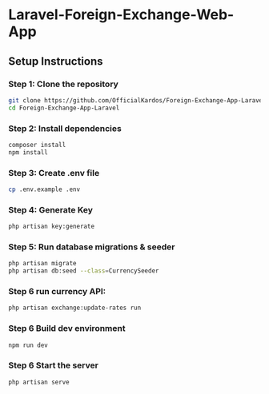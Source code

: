 # Laravel-Foreign-Exchange-Web-App

## Setup Instructions

### Step 1: Clone the repository
```bash
git clone https://github.com/OfficialKardos/Foreign-Exchange-App-Laravel.git
cd Foreign-Exchange-App-Laravel
```

### Step 2: Install dependencies
```bash
composer install
npm install
```

### Step 3: Create .env file
```bash
cp .env.example .env
```

### Step 4: Generate Key
```bash
php artisan key:generate
```

### Step 5: Run database migrations & seeder
```bash
php artisan migrate
php artisan db:seed --class=CurrencySeeder
```

### Step 6 run currency API:
```bash
php artisan exchange:update-rates run
```

### Step 6 Build dev environment
```bash
npm run dev
```

### Step 6 Start the server
```bash
php artisan serve
```